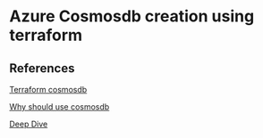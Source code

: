 # Azure Cosmosdb creation using terraform

## References

[Terraform cosmosdb](https://medium.com/swlh/provisioning-azure-cosmos-db-resources-with-terraform-60c25b7bd52b)

[Why should use cosmosdb](https://www.netwoven.com/2018/12/04/a-complete-walkthrough-of-azure-cosmos-db-and-why-should-you-use-it/)

[Deep Dive](https://www.dotnetcurry.com/microsoft-azure/1515/azure-cosmos-db)
